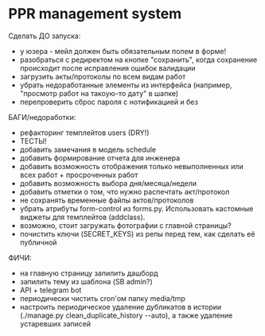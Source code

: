 # PPR management system

Сделать ДО запуска:

- у юзера - мейл должен быть обязательным полем в форме!
- разобраться с редиректом на кнопке "сохранить", когда сохранение происходит после исправления ошибок валидации
- загрузить акты/протоколы по всем видам работ
- убрать недоработанные элементы из интерфейса (например, "просмотр работ на такоую-то дату" в шапке)
- перепроверить сброс пароля с нотификацией и без

БАГИ/недоработки:
- рефакторинг темплейтов users (DRY!)
- ТЕСТЫ!
- добавить замечания в модель schedule
- добавить формирование отчета для инженера
- добавить возможность отображения только невыполненных или всех работ + просроченных работ
- добавить возможность выбора дня/месяца/недели
- добавить отметки о том, что нужно распечтать акт/протокол
- не сохранять временные файлы актов/протоколов
- убрать атрибуты form-control из forms.py. Использовать кастомные виджеты для темплейтов (addclass).
- возможно, стоит загружать фотографии с главной страницы?
- почистить ключи (SECRET_KEYS) из репы перед тем, как сделать её публичной

ФИЧИ:
- на главную страницу запилить дашборд
- запилить тему из шаблона (SB admin?)
- API + telegram bot
- периодически чистить cron'ом папку media/tmp
- настроить периодическое удаление дубликатов в истории (./manage.py clean_duplicate_history --auto), а также удаление устаревших записей